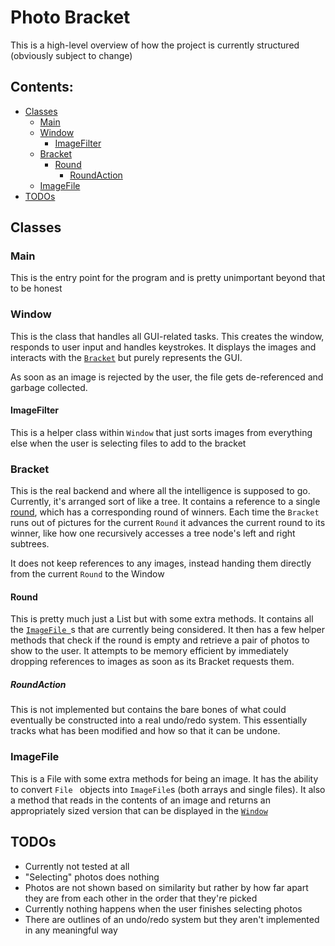 # Photo Bracket

This is a high-level overview of how the project is currently structured (obviously subject to
 change)

## Contents:
* [Classes](#classes)
    * [Main](#main)
    * [Window](#window)
        * [ImageFilter](#imagefilter)
    * [Bracket](#bracket)
        * [Round](#round)
            * [RoundAction](#roundaction)
    * [ImageFile](#imagefile)
* [TODOs](#todos)

## Classes

### Main
This is the entry point for the program and is pretty unimportant beyond that to be honest

### Window
This is the class that handles all GUI-related tasks. This creates the window, responds to user
 input and handles keystrokes. It displays the images and interacts with the [`Bracket`](#bracket) but
  purely
  represents the GUI.
  
  As soon as an image is rejected by the user, the file gets de-referenced and garbage collected.
  
#### ImageFilter
This is a helper class within `Window` that just sorts images from everything else when the user is
 selecting files to add to the bracket

### Bracket
This is the real backend and where all the intelligence is supposed to go. Currently, it's
 arranged sort of like a tree. It contains a reference to a single [round](#round), which has a
  corresponding round of winners. Each time the `Bracket` runs out of pictures for the current
   `Round` it advances the current round to its winner, like how one recursively accesses a tree
    node's left and right subtrees.
    
It does not keep references to any images, instead handing them directly from the current
     `Round` to the Window

#### Round
This is pretty much just a List but with some extra methods. It contains all the [`ImageFile
`](#imagefile)s that
 are currently being considered. It then has a few helper methods that check if the round is
  empty and retrieve a pair of photos to show to the user. It attempts to be memory efficient by
   immediately dropping references to images as soon as its Bracket requests them.
   
##### RoundAction
This is not implemented but contains the bare bones of what could eventually be constructed into
 a real undo/redo system. This essentially tracks what has been modified and how so that it can
  be undone.


### ImageFile
This is a File with some extra methods for being an image. It has the ability to convert `File
` objects into `ImageFile`s (both arrays and single files). It also a method that reads in the
 contents of an image and returns an appropriately sized version that can be displayed in the
  [`Window`](#window)
  

## TODOs

* Currently not tested at all
* "Selecting" photos does nothing
* Photos are not shown based on similarity but rather by how far apart they are from each other
 in the order that they're picked
* Currently nothing happens when the user finishes selecting photos  
* There are outlines of an undo/redo system but they aren't implemented in any meaningful way
